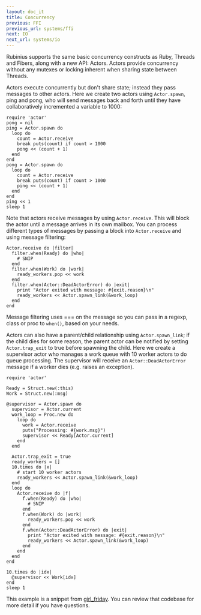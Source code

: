 ```yaml
---
layout: doc_it
title: Concurrency
previous: FFI
previous_url: systems/ffi
next: IO
next_url: systems/io
---
```


Rubinius supports the same basic concurrency constructs as Ruby, Threads and Fibers, along with a new API: Actors.  Actors provide concurrency without any mutexes or locking inherent when sharing state between Threads.

Actors execute concurrently but don't share state; instead they pass messages to other actors.  Here we create two actors using `Actor.spawn`, ping and pong, who will send messages back and forth until they have collaboratively incremented a variable to 1000:

    require 'actor'
    pong = nil
    ping = Actor.spawn do
      loop do
        count = Actor.receive
        break puts(count) if count > 1000
        pong << (count + 1)
      end
    end
    pong = Actor.spawn do
      loop do
        count = Actor.receive
        break puts(count) if count > 1000
        ping << (count + 1)
      end
    end
    ping << 1
    sleep 1

Note that actors receive messages by using `Actor.receive`.  This will block the actor until a message arrives in its own mailbox.  You can process different types of messages by passing a block into `Actor.receive` and using message filtering:

    Actor.receive do |filter|
      filter.when(Ready) do |who|
        # SNIP
      end
      filter.when(Work) do |work|
        ready_workers.pop << work
      end
      filter.when(Actor::DeadActorError) do |exit|
        print "Actor exited with message: #{exit.reason}\n"
        ready_workers << Actor.spawn_link(&work_loop)
      end
    end

Message filtering uses === on the message so you can pass in a regexp, class or proc to `when()`, based on your needs.

Actors can also have a parent/child relationship using `Actor.spawn_link`; if the child dies for some reason, the parent actor can be notified by setting `Actor.trap_exit` to true before spawning the child.  Here we create a supervisor actor who manages a work queue with 10 worker actors to do queue processing.  The supervisor will receive an `Actor::DeadActorError` message if a worker dies (e.g. raises an exception).

    require 'actor'

    Ready = Struct.new(:this)
    Work = Struct.new(:msg)

    @supervisor = Actor.spawn do
      supervisor = Actor.current
      work_loop = Proc.new do
        loop do
          work = Actor.receive
          puts("Processing: #{work.msg}")
          supervisor << Ready[Actor.current]
        end
      end

      Actor.trap_exit = true
      ready_workers = []
      10.times do |x|
        # start 10 worker actors
        ready_workers << Actor.spawn_link(&work_loop)
      end
      loop do
        Actor.receive do |f|
          f.when(Ready) do |who|
            # SNIP
          end
          f.when(Work) do |work|
            ready_workers.pop << work
          end
          f.when(Actor::DeadActorError) do |exit|
            print "Actor exited with message: #{exit.reason}\n"
            ready_workers << Actor.spawn_link(&work_loop)
          end
        end
      end
    end

    10.times do |idx|
      @supervisor << Work[idx]
    end
    sleep 1

This example is a snippet from [girl_friday](http://github.com/mperham/girl_friday).  You can review that codebase for more detail if you have questions.
